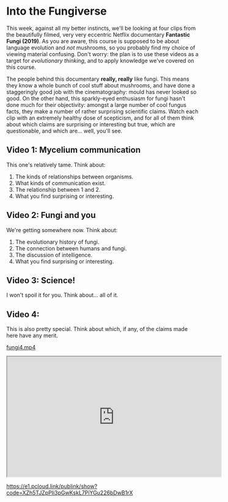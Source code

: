 # Into the Fungiverse

This week, against all my better instincts, we'll be looking at four clips from the beautifully filmed, very very eccentric Netflix documentary **Fantastic Fungi (2019)**. As you are aware, this course is supposed to be about language evolution and *not* mushrooms, so you probably find my choice of viewing material confusing. Don't worry: the plan is to use these videos as a target for *evolutionary thinking*, and to apply knowledge we've covered on this course.

The people behind this documentary **really, really** like fungi. This means they know a whole bunch of cool stuff about mushrooms, and have done a staggeringly good job with the cinematography: mould has never looked so good. On the other hand, this sparkly-eyed enthusiasm for fungi hasn't done much for their objectivity: amongst a large number of cool fungus facts, they make a number of rather surprising scientific claims. Watch each clip with an extremely healthy dose of scepticism, and for all of them think about which claims are surprising or interesting but true, which are questionable, and which are... well, you'll see.

## Video 1: Mycelium communication
This one's relatively tame. Think about:
1. The kinds of relationships between organisms.
2. What kinds of communication exist.
3. The relationship between 1 and 2.
4. What you find surprising or interesting.

## Video 2: Fungi and **you**
We're getting somewhere now. Think about:
1. The evolutionary history of fungi.
2. The connection between humans and fungi.
3. The discussion of intelligence.
4. What you find surprising or interesting.

## Video 3: Science!
I won't spoil it for you. Think about... all of it.

## Video 4: 
This is also pretty special. Think about which, if any, of the claims made here have any merit.

<a href="https://filedn.eu/lUsmXYfCms9zGht3yWAhVgj/Origins%202021/fungi4.mp4">fungi4.mp4</a>

<iframe width="560" height="315" src="https://filedn.eu/lUsmXYfCms9zGht3yWAhVgj/Origins%202021/fungi4.mp4" allowfullscreen></iframe>

https://e1.pcloud.link/publink/show?code=XZh5TJZpPIi3pGwKskL7PiYGu226bDwB1rX




